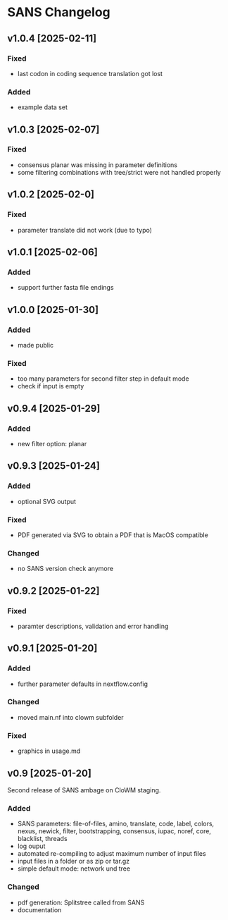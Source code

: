 # SANS Changelog



## v1.0.4 [2025-02-11]

### Fixed

- last codon in coding sequence translation got lost

### Added

- example data set


## v1.0.3 [2025-02-07]

### Fixed

- consensus planar was missing in parameter definitions
- some filtering combinations with tree/strict were not handled properly

## v1.0.2 [2025-02-0]

### Fixed

- parameter translate did not work (due to typo)

## v1.0.1 [2025-02-06]

### Added

- support further fasta file endings

## v1.0.0 [2025-01-30]

### Added

- made public

### Fixed

- too many parameters for second filter step in default mode
- check if input is empty


## v0.9.4 [2025-01-29]

### Added

- new filter option: planar

## v0.9.3 [2025-01-24]

### Added

- optional SVG output

### Fixed

- PDF generated via SVG to obtain a PDF that is MacOS compatible

### Changed

- no SANS version check anymore

## v0.9.2 [2025-01-22]

### Fixed

- paramter descriptions, validation and error handling


## v0.9.1 [2025-01-20]

### Added

- further parameter defaults in nextflow.config

### Changed

- moved main.nf into clowm subfolder

### Fixed

- graphics in usage.md



## v0.9 [2025-01-20]

Second release of SANS ambage on CloWM staging.

### Added

- SANS parameters: file-of-files, amino, translate, code, label, colors, nexus, newick, filter, bootstrapping, consensus, iupac, noref, core, blacklist, threads
- log ouput
- automated re-compiling to adjust maximum number of input files
- input files in a folder or as zip or tar.gz
- simple default mode: network und tree

### Changed

- pdf generation: Splitstree called from SANS
- documentation
